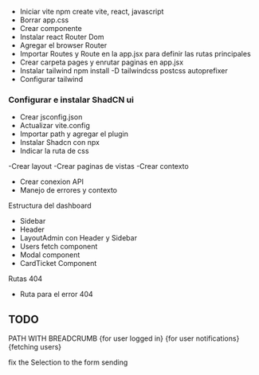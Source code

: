 - Iniciar vite
npm create vite, react, javascript
- Borrar app.css
- Crear componente
- Instalar react Router Dom
- Agregar el browser Router
- Importar Routes y Route en la app.jsx para definir las rutas principales
- Crear carpeta pages y enrutar paginas en app.jsx
- Instalar tailwind
npm install -D tailwindcss postcss autoprefixer
- Configurar tailwind
### Configurar e instalar ShadCN ui
- Crear jsconfig.json 
- Actualizar vite.config
- Importar path y agregar el plugin
-  Instalar Shadcn con npx
- Indicar la ruta de css

-Crear layout
-Crear paginas de vistas
-Crear contexto
- Crear conexion API
- Manejo de errores y contexto

Estructura del dashboard
- Sidebar
- Header
- LayoutAdmin con Header y Sidebar
- Users fetch component
- Modal component
- CardTicket Component

Rutas 404
- Ruta para el error 404



## TODO
PATH WITH BREADCRUMB
{for user logged in}
{for user notifications}
{fetching users}




fix the Selection to the form sending
